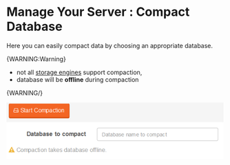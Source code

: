﻿# Manage Your Server : Compact Database

Here you can easily compact data by choosing an appropriate database.

{WARNING:Warning}

- not all [storage engines](../../server/configuration/storage-engines) support compaction,
- database will be **offline** during compaction

{WARNING/}

![Figure 1. Studio. Manage Your Server. Compact Database.](images/manage_your_server-compact_database-1.png)